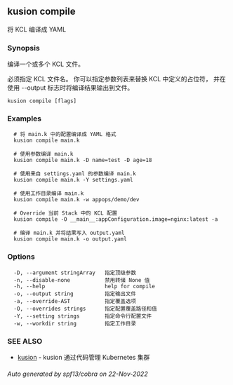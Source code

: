 ## kusion compile

将 KCL 编译成 YAML

### Synopsis

编译一个或多个 KCL 文件。

必须指定 KCL 文件名。 你可以指定参数列表来替换 KCL 中定义的占位符， 并在使用 --output 标志时将编译结果输出到文件。

```
kusion compile [flags]
```

### Examples

```
  # 将 main.k 中的配置编译成 YAML 格式
  kusion compile main.k
  
  # 使用参数编译 main.k
  kusion compile main.k -D name=test -D age=18
  
  # 使用来自 settings.yaml 的参数编译 main.k
  kusion compile main.k -Y settings.yaml
  
  # 使用工作目录编译 main.k
  kusion compile main.k -w appops/demo/dev
  
  # Override 当前 Stack 中的 KCL 配置
  kusion compile -O __main__:appConfiguration.image=nginx:latest -a
  
  # 编译 main.k 并将结果写入 output.yaml
  kusion compile main.k -o output.yaml
```

### Options

```
  -D, --argument stringArray   指定顶级参数
  -n, --disable-none           禁用转储 None 值
  -h, --help                   help for compile
  -o, --output string          指定输出文件
  -a, --override-AST           指定覆盖选项
  -O, --overrides strings      指定配置覆盖路径和值
  -Y, --setting strings        指定命令行配置文件
  -w, --workdir string         指定工作目录
```

### SEE ALSO

* [kusion](kusion.md)	 - kusion 通过代码管理 Kubernetes 集群

###### Auto generated by spf13/cobra on 22-Nov-2022
